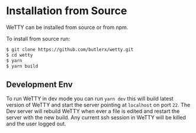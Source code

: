 # Installation from Source

WeTTY can be installed from source or from npm.

To install from source run:

```bash
$ git clone https://github.com/butlerx/wetty.git
$ cd wetty
$ yarn
$ yarn build
```

## Development Env

To run WeTTY in dev mode you can run `yarn dev` this will build latest version
of WeTTY and start the server pointing at `localhost` on port `22`. The Dev
server will rebuild WeTTY when ever a file is edited and restart the server with
the new build. Any current ssh session in WeTTY will be killed and the user
logged out.
